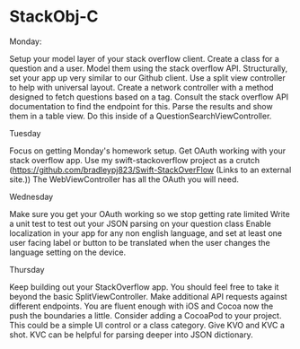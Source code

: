 # StackObj-C

Monday:

Setup your model layer of your stack overflow client. Create a class for a question and a user. Model them using the stack overflow API.
Structurally, set your app up very similar to our Github client. Use a split view controller to help with universal layout. 
Create a network controller with a method designed to fetch questions based on a tag. Consult the stack overflow API documentation to find the endpoint for this.
Parse the results and show them in a table view. Do this inside of a QuestionSearchViewController.

Tuesday

Focus on getting Monday's homework setup.
Get OAuth working with your stack overflow app. Use my swift-stackoverflow project as a crutch (https://github.com/bradleypj823/Swift-StackOverFlow (Links to an external site.)) The WebViewController has all the OAuth you will need.

Wednesday

Make sure you get your OAuth working so we stop getting rate limited
Write a unit test to test out your JSON parsing on your question class
Enable localization in your app for any non english language, and set at least one user facing label or button to be translated when the user changes the language setting on the device.

Thursday

Keep building out your StackOverflow app. You should feel free to take it beyond the basic SplitViewController. Make additional API requests against different endpoints. You are fluent enough with iOS and Cocoa now the push the boundaries a little.
Consider adding a CocoaPod to your project. This could be a simple UI control or a class category.
Give KVO and KVC a shot. KVC can be helpful for parsing deeper into JSON dictionary.
